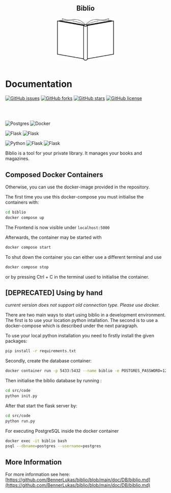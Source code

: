 <div align="center">
<h2>Biblio</h2>
<img src="/doc/Design/svg/open_book.svg" alt="Logo" width="180" align="center"/>
<br><br>
</div>

# Documentation

[![GitHub issues](https://img.shields.io/github/issues/BennerLukas/biblio)](https://github.com/BennerLukas/biblio/issues)
[![GitHub forks](https://img.shields.io/github/forks/BennerLukas/biblio)](https://github.com/BennerLukas/biblio/network)
[![GitHub stars](https://img.shields.io/github/stars/BennerLukas/biblio)](https://github.com/BennerLukas/biblio/stargazers)
[![GitHub license](https://img.shields.io/github/license/BennerLukas/biblio)](https://github.com/BennerLukas/biblio/blob/main/LICENSE)

<br><br>

![Postgres](https://img.shields.io/badge/DB-Postgres-lightgrey?style=flat&logo=postgresql)
![Docker](https://img.shields.io/badge/Container-Docker-lightgrey?style=flat&logo=docker)

![Flask](https://img.shields.io/badge/WebFramework-Flask-lightgrey?style=flat&logo=flask)
![Flask](https://img.shields.io/badge/Framework-Bootstrap-lightgrey?style=flat&logo=bootstrap)

![Python](https://img.shields.io/badge/Language-Python-lightgrey?style=flat&logo=python)
![Flask](https://img.shields.io/badge/Language-HTML-lightgrey?style=flat&logo=html5)
![Flask](https://img.shields.io/badge/Language-CSS-lightgrey?style=flat&logo=css3)

Biblio is a tool for your private library. It manages your books and magazines.

## Composed Docker Containers

Otherwise, you can use the docker-image provided in the repository.

The first time you use this docker-compose you must initialise the containers with:

```bash
cd biblio
docker compose up
```

The Frontend is now visible under ````localhost:5000````

Afterwards, the container may be started with

```bash
docker compose start
```

To shut down the container you can either use a different terminal and use

```bash
docker compose stop
```

or by pressing Ctrl + C in the terminal used to initialise the container.


## [DEPRECATED] Using by hand

*current version does not support old connection type. Please use docker.*

There are two main ways to start using biblio in a development environment. The first is to use your location python intallation. The second is to
use a docker-compose which is described under the next paragraph.

To use your local python installation you need to firstly install the given packages:

```bash
pip install -r requirements.txt
```

Secondly, create the database container:

```bash
docker container run -p 5433:5432 --name biblio -e POSTGRES_PASSWORD=1234 postgres:12.2 
````

Then initialise the biblio database by running :

```bash
cd src/code
python init.py
```

After that start the flask server by:

```bash
cd src/code
python run.py
```

For executing PostgreSQL inside the docker container

````bash
docker exec -it biblio bash 
psql --dbname=postgres --username=postgres
````

## More  Information
For more information see here:
[https://github.com/BennerLukas/biblio/blob/main/doc/DB/biblio.md](https://github.com/BennerLukas/biblio/blob/main/doc/DB/biblio.md)